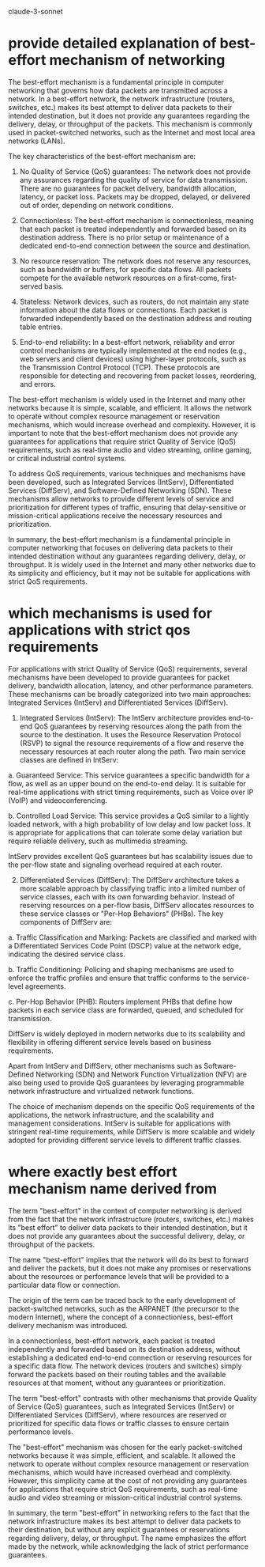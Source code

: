 claude-3-sonnet

# provide detailed explanation of best-effort mechanism of networking

The best-effort mechanism is a fundamental principle in computer networking that governs how data packets are transmitted across a network. In a best-effort network, the network infrastructure (routers, switches, etc.) makes its best attempt to deliver data packets to their intended destination, but it does not provide any guarantees regarding the delivery, delay, or throughput of the packets. This mechanism is commonly used in packet-switched networks, such as the Internet and most local area networks (LANs).

The key characteristics of the best-effort mechanism are:

1. No Quality of Service (QoS) guarantees: The network does not provide any assurances regarding the quality of service for data transmission. There are no guarantees for packet delivery, bandwidth allocation, latency, or packet loss. Packets may be dropped, delayed, or delivered out of order, depending on network conditions.

2. Connectionless: The best-effort mechanism is connectionless, meaning that each packet is treated independently and forwarded based on its destination address. There is no prior setup or maintenance of a dedicated end-to-end connection between the source and destination.

3. No resource reservation: The network does not reserve any resources, such as bandwidth or buffers, for specific data flows. All packets compete for the available network resources on a first-come, first-served basis.

4. Stateless: Network devices, such as routers, do not maintain any state information about the data flows or connections. Each packet is forwarded independently based on the destination address and routing table entries.

5. End-to-end reliability: In a best-effort network, reliability and error control mechanisms are typically implemented at the end nodes (e.g., web servers and client devices) using higher-layer protocols, such as the Transmission Control Protocol (TCP). These protocols are responsible for detecting and recovering from packet losses, reordering, and errors.

The best-effort mechanism is widely used in the Internet and many other networks because it is simple, scalable, and efficient. It allows the network to operate without complex resource management or reservation mechanisms, which would increase overhead and complexity. However, it is important to note that the best-effort mechanism does not provide any guarantees for applications that require strict Quality of Service (QoS) requirements, such as real-time audio and video streaming, online gaming, or critical industrial control systems.

To address QoS requirements, various techniques and mechanisms have been developed, such as Integrated Services (IntServ), Differentiated Services (DiffServ), and Software-Defined Networking (SDN). These mechanisms allow networks to provide different levels of service and prioritization for different types of traffic, ensuring that delay-sensitive or mission-critical applications receive the necessary resources and prioritization.

In summary, the best-effort mechanism is a fundamental principle in computer networking that focuses on delivering data packets to their intended destination without any guarantees regarding delivery, delay, or throughput. It is widely used in the Internet and many other networks due to its simplicity and efficiency, but it may not be suitable for applications with strict QoS requirements.

# which mechanisms is used for applications with strict qos requirements

For applications with strict Quality of Service (QoS) requirements, several mechanisms have been developed to provide guarantees for packet delivery, bandwidth allocation, latency, and other performance parameters. These mechanisms can be broadly categorized into two main approaches: Integrated Services (IntServ) and Differentiated Services (DiffServ).

1. Integrated Services (IntServ):
The IntServ architecture provides end-to-end QoS guarantees by reserving resources along the path from the source to the destination. It uses the Resource Reservation Protocol (RSVP) to signal the resource requirements of a flow and reserve the necessary resources at each router along the path. Two main service classes are defined in IntServ:

a. Guaranteed Service: This service guarantees a specific bandwidth for a flow, as well as an upper bound on the end-to-end delay. It is suitable for real-time applications with strict timing requirements, such as Voice over IP (VoIP) and videoconferencing.

b. Controlled Load Service: This service provides a QoS similar to a lightly loaded network, with a high probability of low delay and low packet loss. It is appropriate for applications that can tolerate some delay variation but require reliable delivery, such as multimedia streaming.

IntServ provides excellent QoS guarantees but has scalability issues due to the per-flow state and signaling overhead required at each router.

2. Differentiated Services (DiffServ):
The DiffServ architecture takes a more scalable approach by classifying traffic into a limited number of service classes, each with its own forwarding behavior. Instead of reserving resources on a per-flow basis, DiffServ allocates resources to these service classes or "Per-Hop Behaviors" (PHBs). The key components of DiffServ are:

a. Traffic Classification and Marking: Packets are classified and marked with a Differentiated Services Code Point (DSCP) value at the network edge, indicating the desired service class.

b. Traffic Conditioning: Policing and shaping mechanisms are used to enforce the traffic profiles and ensure that traffic conforms to the service-level agreements.

c. Per-Hop Behavior (PHB): Routers implement PHBs that define how packets in each service class are forwarded, queued, and scheduled for transmission.

DiffServ is widely deployed in modern networks due to its scalability and flexibility in offering different service levels based on business requirements.

Apart from IntServ and DiffServ, other mechanisms such as Software-Defined Networking (SDN) and Network Function Virtualization (NFV) are also being used to provide QoS guarantees by leveraging programmable network infrastructure and virtualized network functions.

The choice of mechanism depends on the specific QoS requirements of the applications, the network infrastructure, and the scalability and management considerations. IntServ is suitable for applications with stringent real-time requirements, while DiffServ is more scalable and widely adopted for providing different service levels to different traffic classes.

# where exactly best effort mechanism name derived from

The term "best-effort" in the context of computer networking is derived from the fact that the network infrastructure (routers, switches, etc.) makes its "best effort" to deliver data packets to their intended destination, but it does not provide any guarantees about the successful delivery, delay, or throughput of the packets.

The name "best-effort" implies that the network will do its best to forward and deliver the packets, but it does not make any promises or reservations about the resources or performance levels that will be provided to a particular data flow or connection.

The origin of the term can be traced back to the early development of packet-switched networks, such as the ARPANET (the precursor to the modern Internet), where the concept of a connectionless, best-effort delivery mechanism was introduced.

In a connectionless, best-effort network, each packet is treated independently and forwarded based on its destination address, without establishing a dedicated end-to-end connection or reserving resources for a specific data flow. The network devices (routers and switches) simply forward the packets based on their routing tables and the available resources at that moment, without any guarantees or prioritization.

The term "best-effort" contrasts with other mechanisms that provide Quality of Service (QoS) guarantees, such as Integrated Services (IntServ) or Differentiated Services (DiffServ), where resources are reserved or prioritized for specific data flows or traffic classes to ensure certain performance levels.

The "best-effort" mechanism was chosen for the early packet-switched networks because it was simple, efficient, and scalable. It allowed the network to operate without complex resource management or reservation mechanisms, which would have increased overhead and complexity. However, this simplicity came at the cost of not providing any guarantees for applications that require strict QoS requirements, such as real-time audio and video streaming or mission-critical industrial control systems.

In summary, the term "best-effort" in networking refers to the fact that the network infrastructure makes its best attempt to deliver data packets to their destination, but without any explicit guarantees or reservations regarding delivery, delay, or throughput. The name emphasizes the effort made by the network, while acknowledging the lack of strict performance guarantees.
